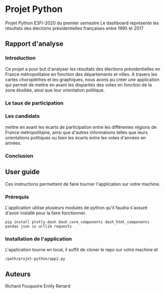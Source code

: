 # Projet Python
Projet Python E3FI-2020 du premier semestre
Le dashboard représente les résultats des élections présidentielles françaises entre 1995 et 2017

## Rapport d'analyse
### Introduction
Ce projet a pour but d'analyser les résultats des élections présidentielles en France métropolitaine en fonction des départements et villes. A travers les cartes choroplèthes et les graphiques, nous avons pu créer une application qui permet de mettre en avant les disparités des votes en fonction de la zone étudiée, ainsi que leur orientation politique. 

### Le taux de participation

### Les candidats 

mettre en avant les écarts de participation entre les différentes régions de France métropolitaine, ainsi que d'autres informations telles que leurs orientations politiques ou bien les écarts entre les votes d'années en années.
### Conclusion

## User guide
Ces instructions permettent de faire tourner l'application sur votre machine.
### Prérequis
L'application utilise plusieurs modules de python qu'il faudra s'assuré d'avoir installé pour la faire fonctionner.
```
pip install plotly dash dash_core_components dash_html_components pandas json io urllib requests

```
### Installation de l'application
L'application tourne en local, il suffit de cloner le repo sur votre machine et 
````
/path/projet-python/app2.py
````

## Auteurs
Richard Fouquoire
Emily Renard